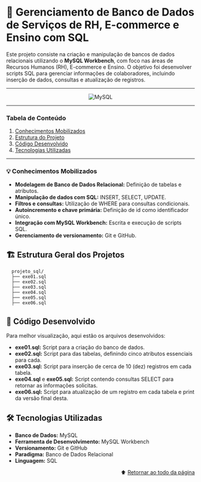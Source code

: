 <div id = 'topo'/>

# 💼 Gerenciamento de Banco de Dados de Serviços de RH, E-commerce e Ensino com SQL

Este projeto consiste na criação e manipulação de bancos de dados relacionais utilizando o **MySQL Workbench**, com foco nas áreas de Recursos Humanos (RH), E-commerce e Ensino. 
O objetivo foi desenvolver scripts SQL para gerenciar informações de colaboradores, incluindo inserção de dados, consultas e atualização de registros.

******

<div align = 'center'>

![MySQL](https://img.shields.io/badge/mysql-4479A1.svg?style=for-the-badge&logo=mysql&logoColor=white)

</div>

******
### Tabela de Conteúdo

1. [Conhecimentos Mobilizados](#conhecimentos_mobilizados)
2. [Estrutura do Projeto](#estrutura_projeto)
3. [Código Desenvolvido](#codigo_desenvolvido)
4. [Tecnologias Utilizadas](#tecnologias_utilizadas)
******

<div id = 'conhecimentos_mobilizados'/>
  
### 💡 Conhecimentos Mobilizados
- **Modelagem de Banco de Dados Relacional:** Definição de tabelas e atributos.
- **Manipulação de dados com SQL:** INSERT, SELECT, UPDATE.
- **Filtros e consultas:** Utilização de WHERE para consultas condicionais.
- **Autoincremento e chave primária:** Definição de id como identificador único.
- **Integração com MySQL Workbench:** Escrita e execução de scripts SQL.
- **Gerenciamento de versionamento:** Git e GitHub.

<div id = 'estrutura_projeto'/>
  
## 🏗️ Estrutura Geral dos Projetos

  ```
    projeto_sql/
    ├── exe01.sql 
    ├── exe02.sql  
    ├── exe03.sql  
    ├── exe04.sql  
    ├── exe05.sql 
    ├── exe06.sql 
  ```


<div id = 'codigo_desenvolvido'/>

## 📂 Código Desenvolvido

Para melhor visualização, aqui estão os arquivos desenvolvidos:

- **exe01.sql:** Script para a criação do banco de dados.
- **exe02.sql:** Script para das tabelas, definindo cinco atributos essenciais para cada.
- **exe03.sql:** Script para inserção de cerca de 10 (dez) registros em cada tabela.
- **exe04.sql** e **exe05.sql:** Script contendo consultas SELECT para retornar as informações solicitas.
- **exe06.sql:** Script para atualização de um registro em cada tabela e print da versão final desta.


<div id = 'tecnologias_utilizadas'/>

## 🛠️ Tecnologias Utilizadas

- **Banco de Dados:** MySQL
- **Ferramenta de Desenvolvimento:** MySQL Workbench
- **Versionamento:** Git e GitHub
- **Paradigma:** Banco de Dados Relacional
- **Linguagem:** SQL

<div align = 'right'>

  ⬆️ [Retornar ao todo da página](#topo)

</div>
